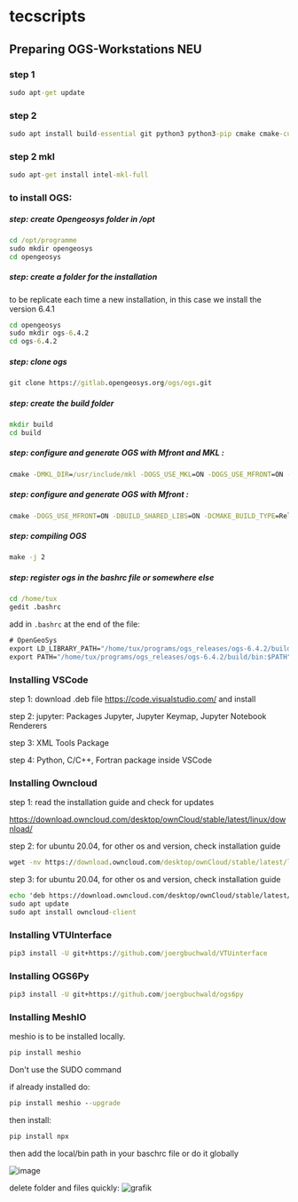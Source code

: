 # tecscripts



## Preparing OGS-Workstations NEU
### step 1
```bat
sudo apt-get update
```
### step 2 
```bat
sudo apt install build-essential git python3 python3-pip cmake cmake-curses-gui -y
```

### step 2 mkl 
```bat
sudo apt-get install intel-mkl-full
```

### to install OGS:
##### step: create Opengeosys folder in /opt 
```bat
cd /opt/programme
sudo mkdir opengeosys
cd opengeosys
```
##### step: create a folder for the installation 
to be replicate each time a new installation, in this case we install the version 6.4.1
```bat
cd opengeosys
sudo mkdir ogs-6.4.2
cd ogs-6.4.2
```

##### step: clone ogs
```bat
git clone https://gitlab.opengeosys.org/ogs/ogs.git
```
##### step: create the build folder 
```bat
mkdir build
cd build
```

##### step: configure and generate OGS with Mfront and MKL : 
```bat
cmake -DMKL_DIR=/usr/include/mkl -DOGS_USE_MKL=ON -DOGS_USE_MFRONT=ON -DBUILD_SHARED_LIBS=ON -DCMAKE_BUILD_TYPE=Release ../ogs
```
##### step: configure and generate OGS with Mfront : 
```bat
cmake -DOGS_USE_MFRONT=ON -DBUILD_SHARED_LIBS=ON -DCMAKE_BUILD_TYPE=Release ../ogs
```
##### step: compiling OGS 
```bat
make -j 2
```

##### step: register ogs in the bashrc file or somewhere else 
```bat
cd /home/tux
gedit .bashrc
```
add in `.bashrc` at the end of the file:

```bat
# OpenGeoSys
export LD_LIBRARY_PATH="/home/tux/programs/ogs_releases/ogs-6.4.2/build/lib:$LD_LIBRARY_PATH"
export PATH="/home/tux/programs/ogs_releases/ogs-6.4.2/build/bin:$PATH"
```


### Installing VSCode 
step 1: download .deb file https://code.visualstudio.com/ and install 

step 2: jupyter: Packages Jupyter, Jupyter Keymap, Jupyter Notebook Renderers  

step 3: XML Tools Package

step 4: Python, C/C++, Fortran package inside VSCode


### Installing Owncloud 
step 1: read the installation guide and check for updates

https://download.owncloud.com/desktop/ownCloud/stable/latest/linux/download/

step 2: for ubuntu 20.04, for other os and version, check installation guide
```bat
wget -nv https://download.owncloud.com/desktop/ownCloud/stable/latest/linux/Ubuntu_20.04/Release.key -O - | sudo apt-key add -
```

step 3: for ubuntu 20.04, for other os and version, check installation guide
```bat
echo 'deb https://download.owncloud.com/desktop/ownCloud/stable/latest/linux/Ubuntu_20.04/ /' | sudo tee -a /etc/apt/sources.list.d/owncloud.list
sudo apt update
sudo apt install owncloud-client
```

### Installing VTUInterface

```bat
pip3 install -U git+https://github.com/joergbuchwald/VTUinterface
```

### Installing OGS6Py

```bat
pip3 install -U git+https://github.com/joergbuchwald/ogs6py
```

### Installing MeshIO
meshio is to be installed locally.
```bat
pip install meshio 
```
Don't use the SUDO command 

if already installed do: 
```bat
pip install meshio --upgrade
```


then install: 
```bat
pip install npx 
```
then add the  local/bin path in your baschrc file or do it globally 

![image](https://user-images.githubusercontent.com/22998049/142422914-d66e2546-8d36-4de5-b1fd-161b348ac1a2.png)



delete folder and files quickly:
![grafik](https://user-images.githubusercontent.com/22998049/167633203-c7c0f4b7-d2f9-42f4-a15c-71731a711784.png)

